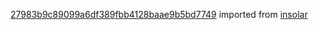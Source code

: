 [27983b9c89099a6df389fbb4128baae9b5bd7749](https://github.com/insolar/insolar/commit/27983b9c89099a6df389fbb4128baae9b5bd7749) imported from [insolar](https://github.com/insolar/insolar)
